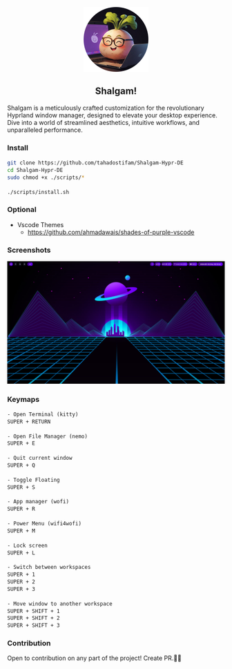 <div align="center">
    <a href="https://github.com/tahadostifam/Shalgam-Hypr-DE">
        <img src="./images/shalgam.png" alt="Logo" width="150" height="150">
    </a>
    <h2>Shalgam!</h2>
</div>

<p>
Shalgam is a meticulously crafted customization for the revolutionary Hyprland window manager, designed to elevate your desktop experience. Dive into a world of streamlined aesthetics, intuitive workflows, and unparalleled performance.
</p>

### Install

```bash
git clone https://github.com/tahadostifam/Shalgam-Hypr-DE
cd Shalgam-Hypr-DE
sudo chmod +x ./scripts/*

./scripts/install.sh
```

### Optional

- Vscode Themes
  - <https://github.com/ahmadawais/shades-of-purple-vscode>

### Screenshots

<img src="./images/screenshots/screenshot_1.jpg" alt="Screenshot 1">

### Keymaps

```txt
- Open Terminal (kitty)
SUPER + RETURN

- Open File Manager (nemo)
SUPER + E

- Quit current window
SUPER + Q

- Toggle Floating
SUPER + S

- App manager (wofi)
SUPER + R

- Power Menu (wifi4wofi)
SUPER + M

- Lock screen
SUPER + L

- Switch between workspaces
SUPER + 1
SUPER + 2
SUPER + 3

- Move window to another workspace
SUPER + SHIFT + 1
SUPER + SHIFT + 2
SUPER + SHIFT + 3
```

### Contribution

Open to contribution on any part of the project! Create PR.💜🦄

